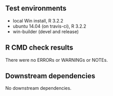 ## Test environments
* local Win install, R 3.2.2
* ubuntu 14.04 (on travis-ci), R 3.2.2
* win-builder (devel and release)

## R CMD check results
There were no ERRORs or WARNINGs or NOTEs. 

## Downstream dependencies
No downstream dependencies.